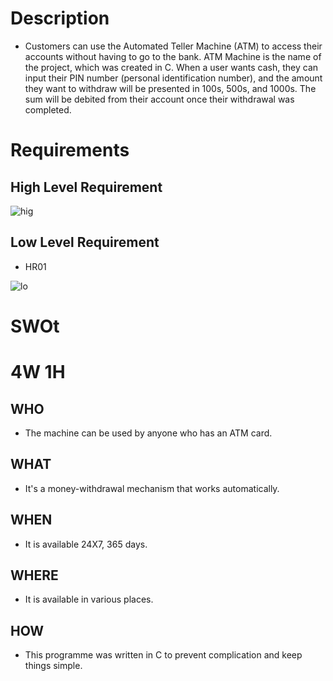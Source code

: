 # Description
* Customers can use the Automated Teller Machine (ATM) to access their accounts without having to go to the bank. ATM Machine is the name of the project, which was created in C. When a user wants cash, they can input their PIN number (personal identification number), and the amount they want to withdraw will be presented in 100s, 500s, and 1000s. The sum will be debited from their account once their withdrawal was completed.
# Requirements

## High Level Requirement

![hig](https://user-images.githubusercontent.com/46900710/152701750-a044441d-a53b-4550-aad2-49a328a45844.jpg)





## Low Level Requirement

* HR01


![lo](https://user-images.githubusercontent.com/46900710/152701760-ccf2db7c-9d41-4c1f-aaa2-c1fd2aae5f37.jpg)



# SWOt



# 4W 1H
## WHO
* The machine can be used by anyone who has an ATM card.
## WHAT
* It's a money-withdrawal mechanism that works automatically.
## WHEN
* It is available 24X7, 365 days.
## WHERE
* It is available in various places.
## HOW
* This programme was written in C to prevent complication and keep things simple.
